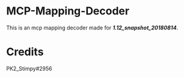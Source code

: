 # MCP-Mapping-Decoder
This is an mcp mapping decoder made for ***1.12_snapshot_20180814***.

# Credits
PK2_Stimpy#2956
